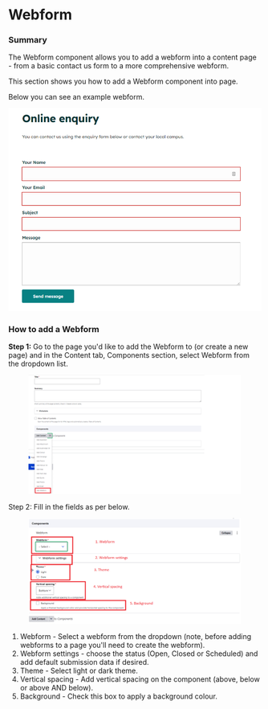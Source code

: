 # Webform

### Summary

The Webform component allows you to add a webform into a content page - from a basic contact us form to a more comprehensive webform. &#x20;

This section shows you how to add a Webform component into  page. &#x20;

Below you can see an example webform.&#x20;

<img src="../../.gitbook/assets/image (42).png" alt="" data-size="original">

### How to add a Webform

**Step 1:** Go to the page you'd like to add the Webform to (or create a new page) and in the Content tab, Components section, select Webform from the dropdown list.

<figure><img src="../../.gitbook/assets/image (143).png" alt=""><figcaption></figcaption></figure>

Step 2: Fill in the fields as per below.

<figure><img src="../../.gitbook/assets/image (11).png" alt=""><figcaption></figcaption></figure>

1. Webform - Select a webform from the dropdown (note, before adding webforms to a page you'll need to create the webform).&#x20;
2. Webform settings - choose the status (Open, Closed or Scheduled) and add default submission data if desired.
3. Theme - Select light or dark theme.&#x20;
4. Vertical spacing - Add vertical spacing on the component (above, below or above AND below).
5. Background - Check this box to apply a background colour.
